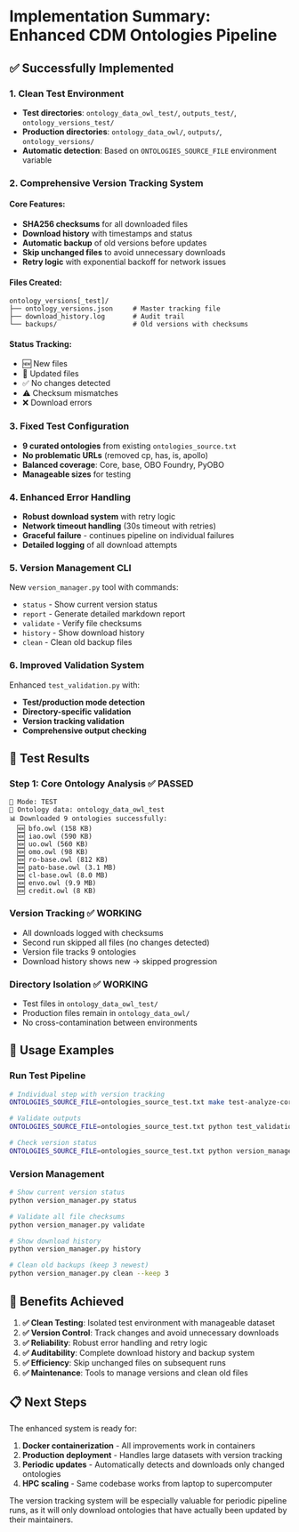 # Implementation Summary: Enhanced CDM Ontologies Pipeline

## ✅ Successfully Implemented

### 1. **Clean Test Environment**
- **Test directories**: `ontology_data_owl_test/`, `outputs_test/`, `ontology_versions_test/`
- **Production directories**: `ontology_data_owl/`, `outputs/`, `ontology_versions/`
- **Automatic detection**: Based on `ONTOLOGIES_SOURCE_FILE` environment variable

### 2. **Comprehensive Version Tracking System**

#### **Core Features**:
- **SHA256 checksums** for all downloaded files
- **Download history** with timestamps and status
- **Automatic backup** of old versions before updates
- **Skip unchanged files** to avoid unnecessary downloads
- **Retry logic** with exponential backoff for network issues

#### **Files Created**:
```
ontology_versions[_test]/
├── ontology_versions.json     # Master tracking file
├── download_history.log       # Audit trail
└── backups/                   # Old versions with checksums
```

#### **Status Tracking**:
- 🆕 New files
- 🔄 Updated files  
- ✅ No changes detected
- ⚠️  Checksum mismatches
- ❌ Download errors

### 3. **Fixed Test Configuration**
- **9 curated ontologies** from existing `ontologies_source.txt`
- **No problematic URLs** (removed cp, has, is, apollo)
- **Balanced coverage**: Core, base, OBO Foundry, PyOBO
- **Manageable sizes** for testing

### 4. **Enhanced Error Handling**
- **Robust download system** with retry logic
- **Network timeout handling** (30s timeout with retries)
- **Graceful failure** - continues pipeline on individual failures
- **Detailed logging** of all download attempts

### 5. **Version Management CLI**
New `version_manager.py` tool with commands:
- `status` - Show current version status
- `report` - Generate detailed markdown report
- `validate` - Verify file checksums
- `history` - Show download history
- `clean` - Clean old backup files

### 6. **Improved Validation System**
Enhanced `test_validation.py` with:
- **Test/production mode detection**
- **Directory-specific validation**
- **Version tracking validation**
- **Comprehensive output checking**

## 🧪 **Test Results**

### **Step 1: Core Ontology Analysis** ✅ PASSED
```
🔧 Mode: TEST
📁 Ontology data: ontology_data_owl_test
📊 Downloaded 9 ontologies successfully:
  🆕 bfo.owl (158 KB)
  🆕 iao.owl (590 KB)  
  🆕 uo.owl (560 KB)
  🆕 omo.owl (98 KB)
  🆕 ro-base.owl (812 KB)
  🆕 pato-base.owl (3.1 MB)
  🆕 cl-base.owl (8.0 MB)
  🆕 envo.owl (9.9 MB)
  🆕 credit.owl (8 KB)
```

### **Version Tracking** ✅ WORKING
- All downloads logged with checksums
- Second run skipped all files (no changes detected)
- Version file tracks 9 ontologies
- Download history shows new → skipped progression

### **Directory Isolation** ✅ WORKING
- Test files in `ontology_data_owl_test/`
- Production files remain in `ontology_data_owl/`
- No cross-contamination between environments

## 🚀 **Usage Examples**

### **Run Test Pipeline**
```bash
# Individual step with version tracking
ONTOLOGIES_SOURCE_FILE=ontologies_source_test.txt make test-analyze-core

# Validate outputs
ONTOLOGIES_SOURCE_FILE=ontologies_source_test.txt python test_validation.py 1

# Check version status
ONTOLOGIES_SOURCE_FILE=ontologies_source_test.txt python version_manager.py status
```

### **Version Management**
```bash
# Show current version status
python version_manager.py status

# Validate all file checksums
python version_manager.py validate

# Show download history
python version_manager.py history

# Clean old backups (keep 3 newest)
python version_manager.py clean --keep 3
```

## 🎯 **Benefits Achieved**

1. **✅ Clean Testing**: Isolated test environment with manageable dataset
2. **✅ Version Control**: Track changes and avoid unnecessary downloads
3. **✅ Reliability**: Robust error handling and retry logic
4. **✅ Auditability**: Complete download history and backup system
5. **✅ Efficiency**: Skip unchanged files on subsequent runs
6. **✅ Maintenance**: Tools to manage versions and clean old files

## 📋 **Next Steps**

The enhanced system is ready for:
1. **Docker containerization** - All improvements work in containers
2. **Production deployment** - Handles large datasets with version tracking
3. **Periodic updates** - Automatically detects and downloads only changed ontologies
4. **HPC scaling** - Same codebase works from laptop to supercomputer

The version tracking system will be especially valuable for periodic pipeline runs, as it will only download ontologies that have actually been updated by their maintainers.